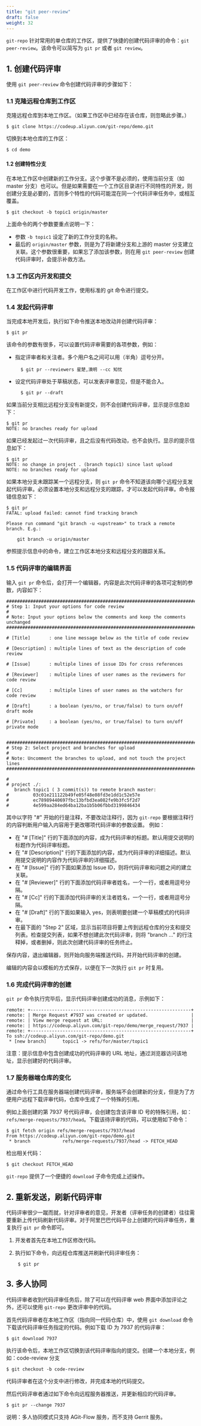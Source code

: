 ```yaml
---
title: "git peer-review"
draft: false
weight: 32
---
```


`git-repo` 针对常用的单仓库的工作区，提供了快捷的创建代码评审的命令：`git peer-review`。该命令可以简写为 `git pr` 或者 `git review`。


## 1. 创建代码评审

使用 `git peer-review` 命令创建代码评审的步骤如下：

### 1.1 克隆远程仓库到工作区

克隆远程仓库到本地工作区。（如果工作区中已经存在该仓库，则忽略此步骤。）

    $ git clone https://codeup.aliyun.com/git-repo/demo.git

切换到本地仓库的工作区：

    $ cd demo


#### 1.2 创建特性分支

在本地工作区中创建新的工作分支。这个步骤不是必须的，使用当前分支（如 master 分支）也可以。但是如果需要在一个工作区目录进行不同特性的开发，则创建分支是必要的，否则多个特性的代码可能混在同一个代码评审任务中，或相互覆盖。

    $ git checkout -b topic1 origin/master

上面命令的两个参数要重点说明一下：

+ 参数 `-b topic1` 设定了新的工作分支的名称。
+ 最后的 `origin/master` 参数，则是为了将新建分支和上游的 master 分支建立关联。这个参数很重要，如果忘了添加该参数，则在用 `git peer-review` 创建代码评审时，会提示补救方法。


### 1.3 工作区内开发和提交

在工作区中进行代码开发工作，使用标准的 git 命令进行提交。


### 1.4 发起代码评审

当完成本地开发后，执行如下命令推送本地改动并创建代码评审：

    $ git pr

该命令的参数有很多，可以设置代码评审需要的各项参数，例如：

* 指定评审者和关注者。多个用户名之间可以用（半角）逗号分开。

        $ git pr --reviewers 星楚,澳明 --cc 知忧

* 设定代码评审处于草稿状态，可以发表评审意见，但是不能合入。

        $ git pr --draft

如果当前分支相比远程分支没有新提交，则不会创建代码评审，显示提示信息如下：

    $ git pr
    NOTE: no branches ready for upload

如果已经发起过一次代码评审，且之后没有代码改动，也不会执行。显示的提示信息如下：

    $ git pr
    NOTE: no change in project . (branch topic1) since last upload
    NOTE: no branches ready for upload

如果本地分支未跟踪某一个远程分支，则 `git pr` 命令不知道该向哪个远程分支发起代码评审。必须设置本地分支和远程分支的跟踪，才可以发起代码评审。命令报错信息如下：

    $ git pr
    FATAL: upload failed: cannot find tracking branch
    
    Please run command "git branch -u <upstream>" to track a remote branch. E.g.:
    
        git branch -u origin/master

参照提示信息中的命令，建立工作区本地分支和远程分支的跟踪关系。


### 1.5 代码评审的编辑界面

输入 `git pr` 命令后，会打开一个编辑器，内容是此次代码评审的各项可定制的参数，内容如下：

    ##############################################################################
    # Step 1: Input your options for code review
    #
    # Note: Input your options below the comments and keep the comments unchanged
    ##############################################################################
    
    # [Title]       : one line message below as the title of code review
    
    # [Description] : multiple lines of text as the description of code review
    
    # [Issue]       : multiple lines of issue IDs for cross references
    
    # [Reviewer]    : multiple lines of user names as the reviewers for code review
    
    # [Cc]          : multiple lines of user names as the watchers for code review
    
    # [Draft]       : a boolean (yes/no, or true/false) to turn on/off draft mode
    
    # [Private]     : a boolean (yes/no, or true/false) to turn on/off private mode
    
    
    ##############################################################################
    # Step 2: Select project and branches for upload
    #
    # Note: Uncomment the branches to upload, and not touch the project lines
    ##############################################################################
    
    #
    # project ./:
       branch topic1 ( 3 commit(s)) to remote branch master:
    #         03c01e211122b49fe05f48e08fd3e1dd1c52e57e
    #         ec78989440697fbc13bfbd3ea082fe9b3fc5f2d7
    #         4e599aa284ed64ba12ba1b5b06fbbd3199846434

		
其中以字符 "#" 开始的行是注释，不要改动注释行，因为 `git-repo` 要根据注释行的内容判断用户输入内容用于更改哪项代码评审的参数设置。 例如：

+ 在 "# [Title]" 行的下面添加的内容，成为代码评审的标题。默认用提交说明的标题作为代码评审标题。
+ 在 "# [Description]" 行的下面添加的内容，成为代码评审的详细描述。默认用提交说明的内容作为代码评审的详细描述。
+ 在 "# [Issue]" 行的下面如果添加 Issue ID，则将代码评审和问题之间的建立关联。
+ 在 "# [Reviewer]" 行的下面添加代码评审者姓名，一个一行，或者用逗号分隔。
+ 在 "# [Cc]" 行的下面添加代码评审的关注者姓名，一个一行，或者用逗号分隔。
+ 在 "# [Draft]" 行的下面如果输入 yes，则表明要创建一个草稿模式的代码评审。
+ 在最下面的 "Step 2" 区域，显示当前项目将要上传到远程仓库的分支和提交列表。检查提交列表，如果不想创建此次代码评审，则将 "branch ..." 的行注释掉，或者删掉，则此次创建代码评审的任务终止。

保存内容，退出编辑器，则开始向服务端推送代码，并开始代码评审的创建。

编辑的内容会以模板的方式保存，以便在下一次执行 `git pr` 时复用。


### 1.6 完成代码评审的创建

`git pr` 命令执行完毕后，显示代码评审创建成功的消息，示例如下：

    remote: +------------------------------------------------------------+
    remote: | Merge Request #7937 was created or updated.                |
    remote: | View merge request at URL:                                 |
    remote: | https://codeup.aliyun.com/git-repo/demo/merge_request/7937 |
    remote: +------------------------------------------------------------+
    To ssh://codeup.aliyun.com/git-repo/demo.git
     * [new branch]      topic1 -> refs/for/master/topic1

注意：提示信息中包含创建成功的代码评审的 URL 地址，通过浏览器访问该地址，显示创建好的代码评审。


### 1.7 服务器端仓库的变化

通过命令行工具在服务器端创建代码评审，服务端不会创建新的分支，但是为了方便用户远程下载评审代码，仓库中生成了一个特殊的引用。

例如上面创建的第 7937 号代码评审，会创建包含该评审 ID 号的特殊引用，如：`refs/merge-requests/7937/head`。下载该待评审的代码，可以使用如下命令：

    $ git fetch origin refs/merge-requests/7937/head
    From https://codeup.aliyun.com/git-repo/demo.git
     * branch            refs/merge-requests/7937/head -> FETCH_HEAD

检出相关代码：

    $ git checkout FETCH_HEAD

`git-repo` 提供了一个便捷的 `download` 子命令完成上述操作。

## 2. 重新发送，刷新代码评审

代码评审很少一蹴而就，针对评审者的意见，开发者（评审任务的创建者）往往需要重新上传代码刷新代码评审。对于阿里巴巴代码平台上创建的代码评审任务，重复执行 `git pr` 命令即可。

1. 开发者首先在本地工作区修改代码。

2. 执行如下命令，向远程仓库推送并刷新代码评审任务：

        $ git pr


## 3. 多人协同

代码评审者收到代码评审任务后，除了可以在代码评审 web 界面中添加评论之外，还可以使用 `git-repo` 更改评审中的代码。

首先代码评审者在本地工作区（指向同一代码仓库）中，使用 `git download` 命令下载该代码评审任务指定的代码。例如下载 ID 为 7937 的代码评审：

    $ git download 7937

执行该命令后，本地工作区切换到该代码评审指向的提交。创建一个本地分支，例如：code-review 分支

    $ git checkout -b code-review

代码评审者在这个分支中进行修改，并完成本地的代码提交。

然后代码评审者通过如下命令向远程服务器推送，并更新相应的代码评审。

    $ git pr --change 7937

说明：多人协同模式只支持 AGit-Flow 服务，而不支持 Gerrit 服务。
